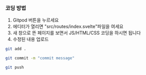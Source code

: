 ### 코딩 방법
1. Gitpod 버튼을 누르세요
2. 에디터가 열리면 "src/routes/index.svelte"파일을 여세요
3. 새 창으로 뜬 페이지를 보면서 JS/HTML/CSS 코딩을 하시면 됩니다
4. 수정된 내용 업로드
```bash
git add .
```
```bash
git commit -m "commit message"
```
```bash
git push
```
